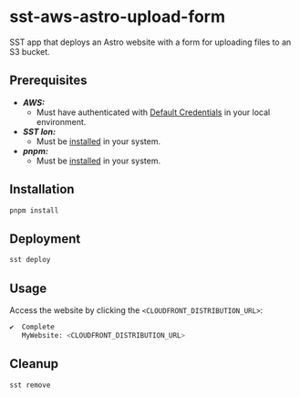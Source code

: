# sst-aws-astro-upload-form

SST app that deploys an Astro website with a form for uploading files to an S3 bucket.

## Prerequisites

- **_AWS:_**
  - Must have authenticated with [Default Credentials](https://docs.aws.amazon.com/cdk/v2/guide/cli.html#cli_auth) in your local environment.
- **_SST Ion:_**
  - Must be [installed](https://ion.sst.dev/docs/reference/cli/) in your system.
- **_pnpm:_**
  - Must be [installed](https://pnpm.io/installation) in your system.

## Installation

```sh
pnpm install
```

## Deployment

```sh
sst deploy
```

## Usage

Access the website by clicking the `<CLOUDFRONT_DISTRIBUTION_URL>`:

   ```sh
   ✔  Complete
      MyWebsite: <CLOUDFRONT_DISTRIBUTION_URL>
   ```

## Cleanup

```sh
sst remove
```
